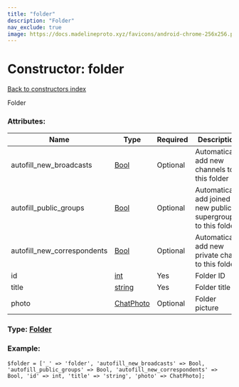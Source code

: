 ```yaml
---
title: "folder"
description: "Folder"
nav_exclude: true
image: https://docs.madelineproto.xyz/favicons/android-chrome-256x256.png
---
```

# Constructor: folder  
[Back to constructors index](/API_docs/constructors/index.html)



Folder

### Attributes:

| Name     |    Type       | Required | Description |
|----------|---------------|----------|-------------|
|autofill\_new\_broadcasts|[Bool](/API_docs/types/Bool.html) | Optional|Automatically add new channels to this folder|
|autofill\_public\_groups|[Bool](/API_docs/types/Bool.html) | Optional|Automatically add joined new public supergroups to this folder|
|autofill\_new\_correspondents|[Bool](/API_docs/types/Bool.html) | Optional|Automatically add new private chats to this folder|
|id|[int](/API_docs/types/int.html) | Yes|Folder ID|
|title|[string](/API_docs/types/string.html) | Yes|Folder title|
|photo|[ChatPhoto](/API_docs/types/ChatPhoto.html) | Optional|Folder picture|



### Type: [Folder](/API_docs/types/Folder.html)


### Example:

```
$folder = ['_' => 'folder', 'autofill_new_broadcasts' => Bool, 'autofill_public_groups' => Bool, 'autofill_new_correspondents' => Bool, 'id' => int, 'title' => 'string', 'photo' => ChatPhoto];
```  
